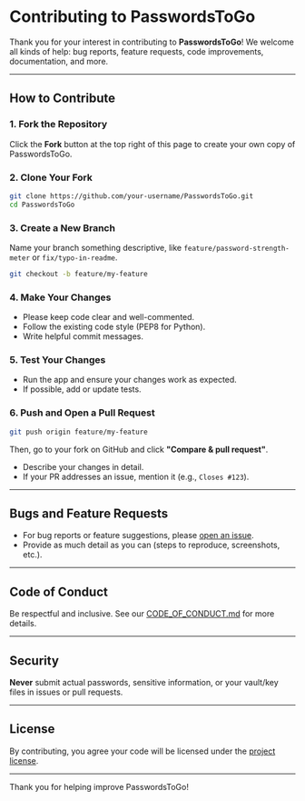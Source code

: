 # Contributing to PasswordsToGo

Thank you for your interest in contributing to **PasswordsToGo**! We welcome all kinds of help: bug reports, feature requests, code improvements, documentation, and more.

---

## How to Contribute

### 1. Fork the Repository

Click the **Fork** button at the top right of this page to create your own copy of PasswordsToGo.

### 2. Clone Your Fork

```bash
git clone https://github.com/your-username/PasswordsToGo.git
cd PasswordsToGo
```

### 3. Create a New Branch

Name your branch something descriptive, like `feature/password-strength-meter` or `fix/typo-in-readme`.

```bash
git checkout -b feature/my-feature
```

### 4. Make Your Changes

- Please keep code clear and well-commented.
- Follow the existing code style (PEP8 for Python).
- Write helpful commit messages.

### 5. Test Your Changes

- Run the app and ensure your changes work as expected.
- If possible, add or update tests.

### 6. Push and Open a Pull Request

```bash
git push origin feature/my-feature
```

Then, go to your fork on GitHub and click **"Compare & pull request"**.

- Describe your changes in detail.
- If your PR addresses an issue, mention it (e.g., `Closes #123`).

---

## Bugs and Feature Requests

- For bug reports or feature suggestions, please [open an issue](https://github.com/Player52/PasswordsToGo/issues).
- Provide as much detail as you can (steps to reproduce, screenshots, etc.).

---

## Code of Conduct

Be respectful and inclusive. See our [CODE_OF_CONDUCT.md](CODE_OF_CONDUCT.md) for more details.

---

## Security

**Never** submit actual passwords, sensitive information, or your vault/key files in issues or pull requests.

---

## License

By contributing, you agree your code will be licensed under the [project license](LICENSE).

---

Thank you for helping improve PasswordsToGo!
